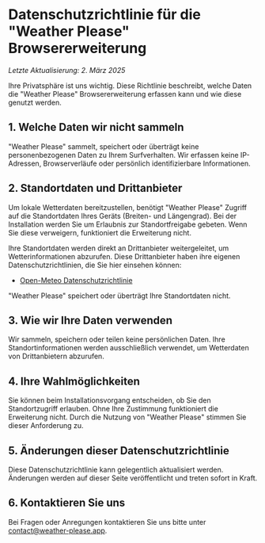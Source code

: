 # Datenschutzrichtlinie für die "Weather Please" Browsererweiterung

_Letzte Aktualisierung: 2. März 2025_

Ihre Privatsphäre ist uns wichtig. Diese Richtlinie beschreibt, welche Daten die "Weather Please" Browsererweiterung erfassen kann und wie diese genutzt werden.

## 1. Welche Daten wir nicht sammeln

"Weather Please" sammelt, speichert oder überträgt keine personenbezogenen Daten zu Ihrem Surfverhalten. Wir erfassen keine IP-Adressen, Browserverläufe oder persönlich identifizierbare Informationen.

## 2. Standortdaten und Drittanbieter

Um lokale Wetterdaten bereitzustellen, benötigt "Weather Please" Zugriff auf die Standortdaten Ihres Geräts (Breiten- und Längengrad). Bei der Installation werden Sie um Erlaubnis zur Standortfreigabe gebeten. Wenn Sie diese verweigern, funktioniert die Erweiterung nicht.

Ihre Standortdaten werden direkt an Drittanbieter weitergeleitet, um Wetterinformationen abzurufen. Diese Drittanbieter haben ihre eigenen Datenschutzrichtlinien, die Sie hier einsehen können:

- [Open-Meteo Datenschutzrichtlinie](https://open-meteo.com/en/terms)

"Weather Please" speichert oder überträgt Ihre Standortdaten nicht.

## 3. Wie wir Ihre Daten verwenden

Wir sammeln, speichern oder teilen keine persönlichen Daten. Ihre Standortinformationen werden ausschließlich verwendet, um Wetterdaten von Drittanbietern abzurufen.

## 4. Ihre Wahlmöglichkeiten

Sie können beim Installationsvorgang entscheiden, ob Sie den Standortzugriff erlauben. Ohne Ihre Zustimmung funktioniert die Erweiterung nicht. Durch die Nutzung von "Weather Please" stimmen Sie dieser Anforderung zu.

## 5. Änderungen dieser Datenschutzrichtlinie

Diese Datenschutzrichtlinie kann gelegentlich aktualisiert werden. Änderungen werden auf dieser Seite veröffentlicht und treten sofort in Kraft.

## 6. Kontaktieren Sie uns

Bei Fragen oder Anregungen kontaktieren Sie uns bitte unter [contact@weather-please.app](mailto:contact@weather-please.app).
